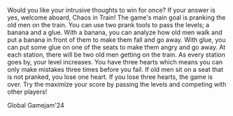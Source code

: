 Would you like your intrusive thoughts to win for once? If your answer is yes, welcome aboard, Chaos in Train! The game's main goal is pranking the old men on the train. You can use two prank tools to pass the levels; a banana and a glue. With a banana, you can analyze how old men walk and put a banana in front of them to make them fall and go away. With glue, you can put some glue on one of the seats to make them angry and go away. At each station, there will be two old men getting on the train. As every station goes by, your level increases. You have three hearts which means you can only make mistakes three times before you fail. If old men sit on a seat that is not pranked, you lose one heart. If you lose three hearts, the game is over. Try the maximize your score by passing the levels and competing with other players!

Global Gamejam'24
